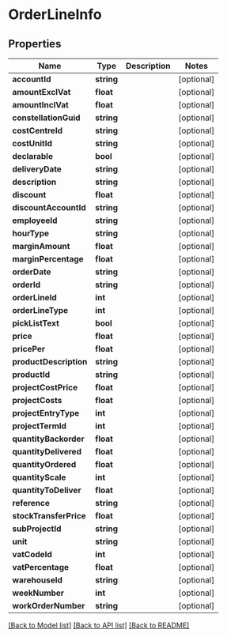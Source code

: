 # OrderLineInfo

## Properties
Name | Type | Description | Notes
------------ | ------------- | ------------- | -------------
**accountId** | **string** |  | [optional] 
**amountExclVat** | **float** |  | [optional] 
**amountInclVat** | **float** |  | [optional] 
**constellationGuid** | **string** |  | [optional] 
**costCentreId** | **string** |  | [optional] 
**costUnitId** | **string** |  | [optional] 
**declarable** | **bool** |  | [optional] 
**deliveryDate** | **string** |  | [optional] 
**description** | **string** |  | [optional] 
**discount** | **float** |  | [optional] 
**discountAccountId** | **string** |  | [optional] 
**employeeId** | **string** |  | [optional] 
**hourType** | **string** |  | [optional] 
**marginAmount** | **float** |  | [optional] 
**marginPercentage** | **float** |  | [optional] 
**orderDate** | **string** |  | [optional] 
**orderId** | **string** |  | [optional] 
**orderLineId** | **int** |  | [optional] 
**orderLineType** | **int** |  | [optional] 
**pickListText** | **bool** |  | [optional] 
**price** | **float** |  | [optional] 
**pricePer** | **float** |  | [optional] 
**productDescription** | **string** |  | [optional] 
**productId** | **string** |  | [optional] 
**projectCostPrice** | **float** |  | [optional] 
**projectCosts** | **float** |  | [optional] 
**projectEntryType** | **int** |  | [optional] 
**projectTermId** | **int** |  | [optional] 
**quantityBackorder** | **float** |  | [optional] 
**quantityDelivered** | **float** |  | [optional] 
**quantityOrdered** | **float** |  | [optional] 
**quantityScale** | **int** |  | [optional] 
**quantityToDeliver** | **float** |  | [optional] 
**reference** | **string** |  | [optional] 
**stockTransferPrice** | **float** |  | [optional] 
**subProjectId** | **string** |  | [optional] 
**unit** | **string** |  | [optional] 
**vatCodeId** | **int** |  | [optional] 
**vatPercentage** | **float** |  | [optional] 
**warehouseId** | **string** |  | [optional] 
**weekNumber** | **int** |  | [optional] 
**workOrderNumber** | **string** |  | [optional] 

[[Back to Model list]](../README.md#documentation-for-models) [[Back to API list]](../README.md#documentation-for-api-endpoints) [[Back to README]](../README.md)


